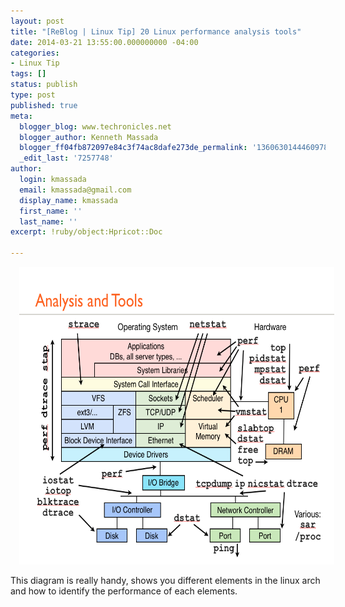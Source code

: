 ```yaml
---
layout: post
title: "[ReBlog | Linux Tip] 20 Linux performance analysis tools"
date: 2014-03-21 13:55:00.000000000 -04:00
categories:
- Linux Tip
tags: []
status: publish
type: post
published: true
meta:
  blogger_blog: www.techronicles.net
  blogger_author: Kenneth Massada
  blogger_ff04fb872097e84c3f74ac8dafe273de_permalink: '1360630144460978389'
  _edit_last: '7257748'
author:
  login: kmassada
  email: kmassada@gmail.com
  display_name: kmassada
  first_name: ''
  last_name: ''
excerpt: !ruby/object:Hpricot::Doc

---
```

<div class="separator" style="clear:both;text-align:center;"><a href="#" style="margin-left:1em;margin-right:1em;"><img border="0" src="/images/wp/40db1-bjgzodycaaa8ktt.png" height="476" width="640" /></a></div>
<p>This diagram is really handy, shows you different elements in the linux arch and how to identify the performance of each elements.</p>
